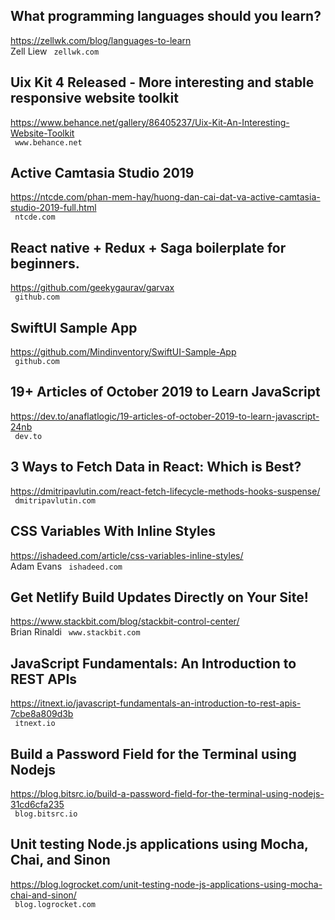 ## What programming languages should you learn?  
https://zellwk.com/blog/languages-to-learn  
Zell Liew ` zellwk.com`
  

## Uix Kit 4 Released - More interesting and stable responsive website toolkit  
https://www.behance.net/gallery/86405237/Uix-Kit-An-Interesting-Website-Toolkit  
 ` www.behance.net`
  

## Active Camtasia Studio 2019  
https://ntcde.com/phan-mem-hay/huong-dan-cai-dat-va-active-camtasia-studio-2019-full.html  
 ` ntcde.com`
  

## React native + Redux + Saga boilerplate for beginners.  
https://github.com/geekygaurav/garvax  
 ` github.com`
  

## SwiftUI Sample App  
https://github.com/Mindinventory/SwiftUI-Sample-App  
 ` github.com`
  

## 19+ Articles of October 2019 to Learn JavaScript  
https://dev.to/anaflatlogic/19-articles-of-october-2019-to-learn-javascript-24nb  
 ` dev.to`
  

## 3 Ways to Fetch Data in React: Which is Best?  
https://dmitripavlutin.com/react-fetch-lifecycle-methods-hooks-suspense/  
 ` dmitripavlutin.com`
  

## CSS Variables With Inline Styles  
https://ishadeed.com/article/css-variables-inline-styles/  
Adam Evans ` ishadeed.com`
  

## Get Netlify Build Updates Directly on Your Site!  
https://www.stackbit.com/blog/stackbit-control-center/  
Brian Rinaldi ` www.stackbit.com`
  

## JavaScript Fundamentals: An Introduction to REST APIs  
https://itnext.io/javascript-fundamentals-an-introduction-to-rest-apis-7cbe8a809d3b  
 ` itnext.io`
  

## Build a Password Field for the Terminal using Nodejs  
https://blog.bitsrc.io/build-a-password-field-for-the-terminal-using-nodejs-31cd6cfa235  
 ` blog.bitsrc.io`
  

## Unit testing Node.js applications using Mocha, Chai, and Sinon  
https://blog.logrocket.com/unit-testing-node-js-applications-using-mocha-chai-and-sinon/  
 ` blog.logrocket.com`
  

